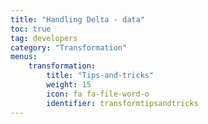 ```yaml
---
title: "Handling Delta - data"
toc: true
tag: developers
category: "Transformation"
menus: 
    transformation:
        title: "Tips-and-tricks"
        weight: 15
        icon: fa fa-file-word-o
        identifier: transformtipsandtricks
---
```


